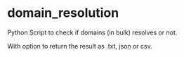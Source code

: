 # domain_resolution
Python Script to check if domains (in bulk) resolves or not.

With option to return the result as .txt, json or csv.
